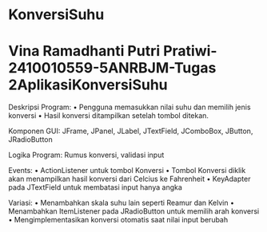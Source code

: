 # KonversiSuhu
# Vina Ramadhanti Putri Pratiwi-2410010559-5ANRBJM-Tugas 2AplikasiKonversiSuhu

Deskripsi Program:
• Pengguna memasukkan nilai suhu dan memilih jenis konversi
• Hasil konversi ditampilkan setelah tombol ditekan.

Komponen GUI: JFrame, JPanel, JLabel, JTextField, JComboBox, JButton,
JRadioButton

Logika Program: Rumus konversi, validasi input

Events:
• ActionListener untuk tombol Konversi
• Tombol Konversi diklik akan menampilkan hasil konversi dari
Celcius ke Fahrenheit
• KeyAdapter pada JTextField untuk membatasi input hanya angka

Variasi:
• Menambahkan skala suhu lain seperti Reamur dan Kelvin
• Menambahkan ItemListener pada JRadioButton untuk memilih arah
konversi
• Mengimplementasikan konversi otomatis saat nilai input berubah
